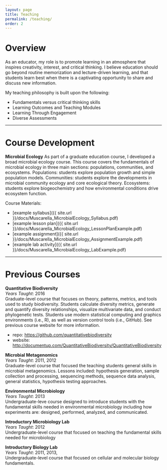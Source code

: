 ```yaml
---
layout: page
title: Teaching
permalink: /teaching/
order: 2
---
```


# Overview

As an educator, my role is to promote learning in an atmosphere that inspires creativity, interest, and critical thinking. I believe education should go beyond routine memorization and lecture-driven learning, and that students learn best when there is a captivating opportunity to share and discuss new information.

My teaching philosophy is built upon the following:

+ Fundamentals versus critical thinking skills
+ Learning Outcomes and Teaching Modules
+ Learning Through Engagement
+ Diverse Assessments

---
# Course Development

**Microbial Ecology**
As part of a graduate education course, I developed a broad microbial ecology course. This course covers the fundamentals of microbial ecology in three main sections: populations, communities, and ecosystems. Populations: students explore population growth and simple population models. Communities: students explore the developments in microbial community ecology and core ecological theory. Ecosystems: students explore biogeochemistry and how environmental conditions drive ecosystem function.

Course Materials:

+ [example syllabus]({{ site.url }}/docs/Muscarella_MicrobialEcology_Syllabus.pdf)
+ [example lesson plan]({{ site.url }}/docs/Muscarella_MicrobialEcology_LessonPlanExample.pdf)
+ [example assignment]({{ site.url }}/docs/Muscarella_MicrobialEcology_AssignmentExample.pdf)
+ [example lab activity]({{ site.url }}/docs/Muscarella_MicrobialEcology_LabExample.pdf)

---
# Previous Courses

**Quantitative Biodiversity** <br>
*Years Taught*: 2016 <br>
Graduate-level course that focuses on theory, patterns, metrics, and tools used to study biodiversity. Students calculate diversity metrics, generate and quantify diversity relationships, visualize multivariate data, and conduct phylogenetic tests. Students use modern statistical computing and graphics environments (i.e., R), as well as version control tools (i.e., GitHub). See previous course website for more information.

+ repo: https://github.com/quantitativebiodiversity
+ website: http://documentup.com/QuantitativeBiodiversity/QuantitativeBiodiversity

**Microbial Metagenomics** <br>
*Years Taught*: 2011, 2012<br>
Graduate-level course that focused the teaching students general skills in microbial metagenomics. Lessons included: hypothesis generation, sample collection and processing, sequencing methods, sequence data analysis, general statistics, hypothesis testing approaches.

**Environmental Microbiology** <br>
*Years Taught*: 2013<br>
Undergraduate-leve course designed to introduce students with the fundamental skills needed in environmental microbiology including how experiments are: designed, performed, analyzed, and communicated.

**Introductory Microbiology Lab** <br>
*Years Taught*: 2012<br>
Undergraduate-level course that focused on teaching the fundamental skills needed for microbiology


**Introductory Biology Lab** <br>
*Years Taught*: 2011, 2013, <br>
Undergraduate-level course that focused on cellular and molecular biology fundamentals.
